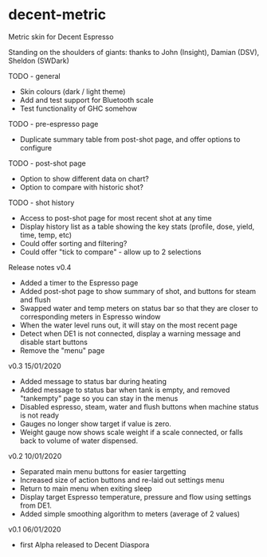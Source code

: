 # decent-metric
Metric skin for Decent Espresso

Standing on the shoulders of giants: thanks to John (Insight), Damian (DSV), Sheldon (SWDark)

TODO - general
- Skin colours (dark / light theme)
- Add and test support for Bluetooth scale
- Test functionality of GHC somehow

TODO - pre-espresso page
- Duplicate summary table from post-shot page, and offer options to configure

TODO - post-shot page
- Option to show different data on chart?
- Option to compare with historic shot?

TODO - shot history
- Access to post-shot page for most recent shot at any time
- Display history list as a table showing the key stats (profile, dose, yield, time, temp, etc)
- Could offer sorting and filtering?
- Could offer "tick to compare" - allow up to 2 selections



Release notes
v0.4 
- Added a timer to the Espresso page
- Added post-shot page to show summary of shot, and buttons for steam and flush
- Swapped water and temp meters on status bar so that they are closer to corresponding meters in Espresso window
- When the water level runs out, it will stay on the most recent page
- Detect when DE1 is not connected, display a warning message and disable start buttons
- Remove the "menu" page

v0.3 15/01/2020
- Added message to status bar during heating
- Added message to status bar when tank is empty, and removed "tankempty" page so you can stay in the menus
- Disabled espresso, steam, water and flush buttons when machine status is not ready
- Gauges no longer show target if value is zero.
- Weight gauge now shows scale weight if a scale connected, or falls back to volume of water dispensed.

v0.2 10/01/2020
- Separated main menu buttons for easier targetting
- Increased size of action buttons and re-laid out settings menu
- Return to main menu when exiting sleep
- Display target Espresso temperature, pressure and flow using settings from DE1.
- Added simple smoothing algorithm to meters (average of 2 values)

v0.1 06/01/2020
- first Alpha released to Decent Diaspora
